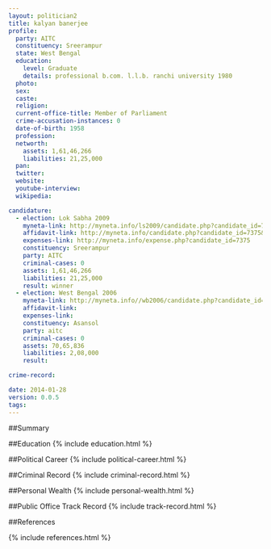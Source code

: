 ```yaml
---
layout: politician2
title: kalyan banerjee
profile: 
  party: AITC
  constituency: Sreerampur
  state: West Bengal
  education: 
    level: Graduate
    details: professional b.com. l.l.b. ranchi university 1980
  photo: 
  sex: 
  caste: 
  religion: 
  current-office-title: Member of Parliament
  crime-accusation-instances: 0
  date-of-birth: 1958
  profession: 
  networth: 
    assets: 1,61,46,266
    liabilities: 21,25,000
  pan: 
  twitter: 
  website: 
  youtube-interview: 
  wikipedia: 

candidature: 
  - election: Lok Sabha 2009
    myneta-link: http://myneta.info/ls2009/candidate.php?candidate_id=7375
    affidavit-link: http://myneta.info/candidate.php?candidate_id=7375&scan=original
    expenses-link: http://myneta.info/expense.php?candidate_id=7375
    constituency: Sreerampur 
    party: AITC
    criminal-cases: 0
    assets: 1,61,46,266
    liabilities: 21,25,000
    result: winner 
  - election: West Bengal 2006
    myneta-link: http://myneta.info//wb2006/candidate.php?candidate_id=126
    affidavit-link: 
    expenses-link: 
    constituency: Asansol 
    party: aitc
    criminal-cases: 0
    assets: 70,65,836
    liabilities: 2,08,000
    result:  

crime-record: 

date: 2014-01-28
version: 0.0.5
tags: 
---
```

##Summary


##Education
{% include education.html %}


##Political Career
{% include political-career.html %}


##Criminal Record
{% include criminal-record.html %}


##Personal Wealth
{% include personal-wealth.html %}


##Public Office Track Record
{% include track-record.html %}


##References


{% include references.html %}